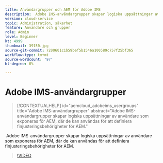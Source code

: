```yaml
---
title: Användargrupper och AEM för Adobe IMS
description:  Adobe IMS-användargrupper skapar logiska uppsättningar av användare som exponeras för AEM, där de kan användas för att definiera finjusteringsbehörigheter för AEM.
version: cloud-service
topic: Administration, säkerhet
feature: Användare och grupper
role: Admin
level: Beginner
kt: 4999
thumbnail: 39150.jpg
source-git-commit: 7200601c1b59bef5b1546a100589c757f25bf365
workflow-type: tm+mt
source-wordcount: '97'
ht-degree: 0%

---
```



# Adobe IMS-användargrupper

>[!CONTEXTUALHELP]
>id="aemcloud_adobeims_usergroups"
>title="Adobe IMS-användargrupper"
>abstract="Adobe IMS-användargrupper skapar logiska uppsättningar av användare som exponeras för AEM, där de kan användas för att definiera finjusteringsbehörigheter för AEM."

 Adobe IMS-användargrupper skapar logiska uppsättningar av användare som exponeras för AEM, där de kan användas för att definiera finjusteringsbehörigheter för AEM.

>[!VIDEO](https://video.tv.adobe.com/v/39150/?quality=12&learn=on)

